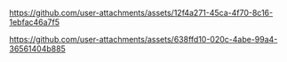 https://github.com/user-attachments/assets/12f4a271-45ca-4f70-8c16-1ebfac46a7f5



https://github.com/user-attachments/assets/638ffd10-020c-4abe-99a4-36561404b885

